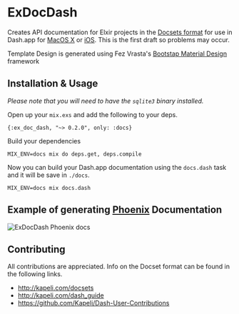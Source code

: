 # ExDocDash

Creates API documentation for Elxir projects in the [Docsets format](http://kapeli.com/docsets) for use in Dash.app for  [MacOS X](http://kapeli.com/dash) or [iOS](http://kapeli.com/dash_ios). This is the first draft so problems may occur.

Template Design is generated using Fez Vrasta's [Bootstap Material Design]( http://fezvrasta.github.io/bootstrap-material-design/) framework

## Installation & Usage

*Please note that you will need to have the `sqlite3` binary installed.*

Open up your `mix.exs` and add the following to your deps.

    {:ex_doc_dash, "~> 0.2.0", only: :docs}

Build your dependencies

    MIX_ENV=docs mix do deps.get, deps.compile

Now you can build your Dash.app documentation using the `docs.dash` task and it will be save in `./docs`.

    MIX_ENV=docs mix docs.dash

## Example of generating [Phoenix](https://github.com/phoenixframework/phoenix) Documentation

![ExDocDash Phoenix docs](https://us-east.manta.joyent.com/JonGretar/public/ExDocDash-Phoenix-1.gif)


## Contributing

All contributions are appreciated. Info on the Docset format can be found in the following links.

 * http://kapeli.com/docsets
 * http://kapeli.com/dash_guide
 * https://github.com/Kapeli/Dash-User-Contributions
